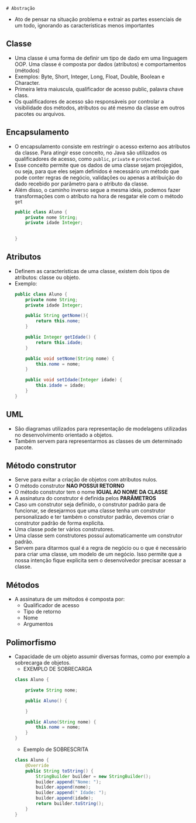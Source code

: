     # Abstração

- Ato de pensar na situação problema e extrair as partes essenciais de um todo, ignorando as características menos importantes

## Classe

- Uma classe é uma forma de definir um tipo de dado em uma linguagem OOP. Uma classe é composta por dados (atributos) e comportamentos (métodos)
- Exemplos: Byte, Short, Integer, Long, Float, Double, Boolean e Character.
- Primeira letra maiuscula, qualificador de acesso public, palavra chave class.
- Os qualificadores de acesso são responsáveis por controlar a visibilidade dos métodos, atributos ou até mesmo da classe em outros pacotes ou arquivos.

## Encapsulamento

- O encapsulamento consiste em restringir o acesso externo aos atributos da classe. Para atingir esse conceito, no Java são utilizados os qualificadores de acesso, como `public`, `private` e `protected`.
- Esse conceito permite que os dados de uma classe sejam projegidos, ou seja, para que eles sejam definidos é necessário um método que pode conter regras de negócio, validações ou apenas a atribuição do dado recebido por parâmetro para o atributo da classe.
- Além disso, o caminho inverso segue a mesma ideia, podemos fazer transformações com o atríbuto na hora de resgatar ele com o método `get`
    ```java
    public class Aluno {
        private nome String;
        private idade Integer;
      

    }
    ```

## Atributos

- Definem as características de uma classe, existem dois tipos de atributos: classe ou objeto.
- Exemplo:
    ```java
    public class Aluno {
        private nome String;
        private idade Integer;

        public String getNome(){
            return this.nome;
        }

        public Integer getIdade() {
            return this.idade;
        }

        public void setNome(String nome) {
            this.nome = nome;
        }

        public void setIdade(Integer idade) {
            this.idade = idade;
        }
    }
    ```

## UML

- São diagramas utilizados para representação de modelagens utilizadas no desenvolvimento orientado a objetos.
- Também servem para representarmos as classes de um determinado pacote.

## Método construtor

- Serve para evitar a criação de objetos com atributos nulos.
- O método construtor **NAO POSSUI RETORNO**
- O método construtor tem o nome **IGUAL AO NOME DA CLASSE**
- A assinatura do construtor é definida pelos **PARÂMETROS**
- Caso um construtor seja definido, o construtor padrão para de funcionar, se desejarmos que uma classe tenha um construtor personalizado e ter também o construtor padrão, devemos criar o construtor padrão de forma explicíta.
- Uma classe pode ter vários construtores.
- Uma classe sem construtores possuí automaticamente um construtor padrão.
- Servem para ditarmos qual é a regra de negócio ou o que é necessário para criar uma classe, um modelo de um negócio. Isso permite que a nossa intenção fique explicita sem o desenvolvedor precisar acessar a classe.

## Métodos

- A assinatura de um métodos é composta por:
    - Qualificador de acesso
    - Tipo de retorno
    - Nome
    - Argumentos

## Polimorfismo

- Capacidade de um objeto assumir diversas formas, como por exemplo a sobrecarga de objetos.
    - EXEMPLO DE SOBRECARGA
    ```java
    class Aluno {

        private String nome;

        public Aluno() {

        }

        public Aluno(String nome) {
            this.nome = nome;
        }
    }
    ```
    - Exemplo de SOBRESCRITA
    ```java
    class Aluno {
        @Override
        public String toString() {
            StringBuilder builder = new StringBuilder();
            builder.append("Nome: ");
            builder.append(nome);
            builder.append(" Idade: ");
            builder.append(idade);
            return builder.toString();
        }
    }
    ```






